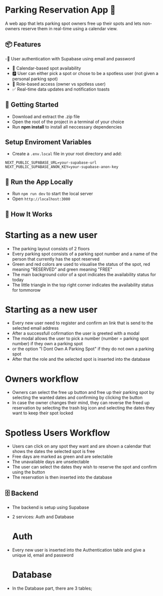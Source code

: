 # Parking Reservation App 🚗

A web app that lets parking spot owners free up their spots and lets non-owners reserve them in real-time using a calendar view.

## 📦 Features
-👤 User authentication with Supabase using email and password
- 📅 Calendar-based spot availability
- 🅿️ User can either pick a spot or chose to be a spotless user (not given a personal parking spot)
- 🔐 Role-based access (owner vs spotless user)
- ✅ Real-time data updates and notification toasts

## 🚀 Getting Started
- Download and extract the .zip file
- Open the root of the project in a terminal of your choice
- Run **npm install** to install all neccessary dependencies

## Setup Enviroment Variables
- Create a `.env.local` file in your root directory and add:

```env
NEXT_PUBLIC_SUPABASE_URL=your-supabase-url
NEXT_PUBLIC_SUPABASE_ANON_KEY=your-supabase-anon-key
```

## 🧪 Run the App Locally
- Run `npm run dev` to start the local server
- Open `http://localhost:3000`


## 🧰 How It Works

# Starting as a new user
- The parking layout consists of 2 floors
- Every parking spot consists of a parking spot number and a name of the person that currently has the spot reserved
- Green and red colors are used to visualise the status of the spot, red meaning "RESERVED" and green meaning "FREE"
- The main background color of a spot indicates the availability status for today
- The little triangle in the top right corner indicates the availability status for tommorow

# Starting as a new user
- Every new user need to register and confirm an link that is send to the selected email address
- After a successfull cofirmation the user is greeted with a modal
- The modal allows the user to pick a number (number = parking spot number) if they own a parking spot
- or the option "I Dont Own A Parking Spot" if they do not own a parking spot
- After that the role and the selected spot is inserted into the database

# Owners workflow
- Owners can select the free up button and free up their parking spot by selecting the wanted dates and confirming by clicking the button
- In case the owner changes their mind, they can reverse the freed up reservation by selecting the trash big icon and selecting the dates they want to keep their spot locked

# Spotless Users Workflow
- Users can click on any spot they want and are shown a calendar that shows the dates the selected spot is free
- Free days are marked as green and are selectable
- The unavailable days are unselectable
- The user can select the dates they wish to reserve the spot and confirm using the button
- The reservation is then inserted into the database

## 🗄️ Backend
- The backend is setup using Supabase
- 2 services: Auth and Database

  # Auth
- Every new user is inserted into the Authentication table and give a unique id, email and password

  # Database
- In the Database part, there are 3 tables;
